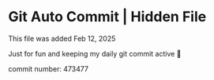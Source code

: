 # Git Auto Commit | Hidden File

This file was added Feb 12, 2025

Just for fun and keeping my daily git commit active 🤪

commit number: 473477
